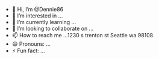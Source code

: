 - 👋 Hi, I’m @Dennie86
- 👀 I’m interested in ...
- 🌱 I’m currently learning ...
- 💞️ I’m looking to collaborate on ...
- 📫 How to reach me ...1230 s trenton st Seattle wa 98108
- 😄 Pronouns: ...
- ⚡ Fun fact: ...

<!---
Dennie86/Dennie86 is a ✨ special ✨ repository because its `README.md` (this file) appears on your GitHub profile.
You can click the Preview link to take a look at your changes.
--->
